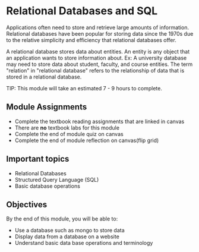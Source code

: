 # Relational Databases and SQL

Applications often need to store and retrieve large amounts of information.
Relational databases have been popular for storing data since the 1970s due to
the relative simplicity and efficiency that relational databases offer.

A relational database stores data about entities. An entity is any object that
an application wants to store information about. Ex: A university database may
need to store data about student, faculty, and course entities. The term
"relation" in "relational database" refers to the relationship of data that is
stored in a relational database.

TIP: This module will take an estimated 7 - 9 hours to complete.

## Module Assignments

* Complete the textbook reading assignments that are linked in canvas
* There are **no** textbook labs for this module
* Complete the end of module quiz on canvas
* Complete the end of module reflection on canvas(flip grid)

## Important topics

* Relational Databases
* Structured Query Language (SQL)
* Basic database operations

## Objectives

By the end of this module, you will be able to:

* Use a database such as mongo to store data
* Display data from a database on a website
* Understand basic data base operations and terminology